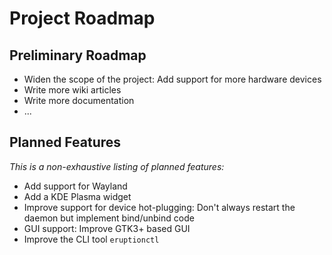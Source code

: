 # Project Roadmap

## Preliminary Roadmap

* Widen the scope of the project: Add support for more hardware devices
* Write more wiki articles
* Write more documentation
* ...

## Planned Features

_This is a non-exhaustive listing of planned features:_

* Add support for Wayland
* Add a KDE Plasma widget
* Improve support for device hot-plugging: Don't always restart the daemon but implement bind/unbind code
* GUI support: Improve GTK3+ based GUI
* Improve the CLI tool `eruptionctl`
